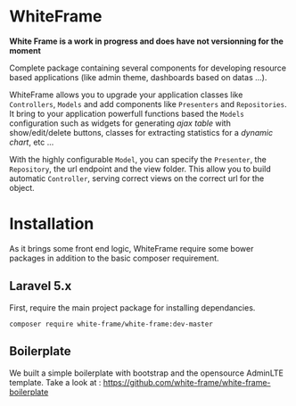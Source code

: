 # WhiteFrame

**White Frame is a work in progress and does have not versionning for the moment**

Complete package containing several components for developing resource based applications (like admin theme, dashboards based on datas ...).

WhiteFrame allows you to upgrade your application classes like `Controllers`, `Models` and add components like `Presenters` and `Repositories`. It bring to your application powerfull functions based the `Models` configuration such as widgets for generating _ajax table_ with show/edit/delete buttons, classes for extracting statistics for a _dynamic chart_, etc ...

With the highly configurable `Model`, you can specify the `Presenter`, the `Repository`, the url endpoint and the view folder. This allow you to build automatic `Controller`, serving correct views on the correct url for the object.

# Installation

As it brings some front end logic, WhiteFrame require some bower packages in addition to the basic composer requirement.

## Laravel 5.x

First, require the main project package for installing dependancies.

    composer require white-frame/white-frame:dev-master

## Boilerplate

We built a simple boilerplate with bootstrap and the opensource AdminLTE template. Take a look at : https://github.com/white-frame/white-frame-boilerplate 
